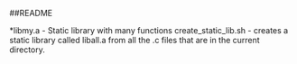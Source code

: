 ##README

*libmy.a - Static library with many functions
create_static_lib.sh - creates a static library called liball.a from all the .c files that are in the current directory.
